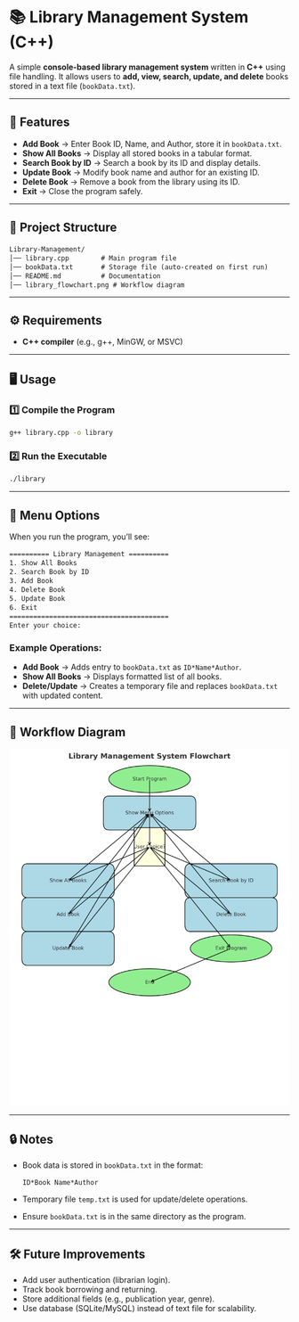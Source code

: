 # 📚 Library Management System (C++)

A simple **console-based library management system** written in **C++** using file handling.
It allows users to **add, view, search, update, and delete** books stored in a text file (`bookData.txt`).

---

## 🚀 Features

* **Add Book** → Enter Book ID, Name, and Author, store it in `bookData.txt`.
* **Show All Books** → Display all stored books in a tabular format.
* **Search Book by ID** → Search a book by its ID and display details.
* **Update Book** → Modify book name and author for an existing ID.
* **Delete Book** → Remove a book from the library using its ID.
* **Exit** → Close the program safely.

---

## 📂 Project Structure

```
Library-Management/
│── library.cpp        # Main program file
│── bookData.txt       # Storage file (auto-created on first run)
│── README.md          # Documentation
│── library_flowchart.png # Workflow diagram
```

---

## ⚙️ Requirements

* **C++ compiler** (e.g., g++, MinGW, or MSVC)

---

## 🖥️ Usage

### 1️⃣ Compile the Program

```bash
g++ library.cpp -o library
```

### 2️⃣ Run the Executable

```bash
./library
```

---

## 📝 Menu Options

When you run the program, you’ll see:

```
========== Library Management ==========
1. Show All Books
2. Search Book by ID
3. Add Book
4. Delete Book
5. Update Book
6. Exit
========================================
Enter your choice:
```

### Example Operations:

* **Add Book** → Adds entry to `bookData.txt` as `ID*Name*Author`.
* **Show All Books** → Displays formatted list of all books.
* **Delete/Update** → Creates a temporary file and replaces `bookData.txt` with updated content.

---

## 🔄 Workflow Diagram

![Library Management System Flowchart](library_flowchart.png)

---

## 🔒 Notes

* Book data is stored in `bookData.txt` in the format:

  ```
  ID*Book Name*Author
  ```
* Temporary file `temp.txt` is used for update/delete operations.
* Ensure `bookData.txt` is in the same directory as the program.

---

## 🛠️ Future Improvements

* Add user authentication (librarian login).
* Track book borrowing and returning.
* Store additional fields (e.g., publication year, genre).
* Use database (SQLite/MySQL) instead of text file for scalability.
